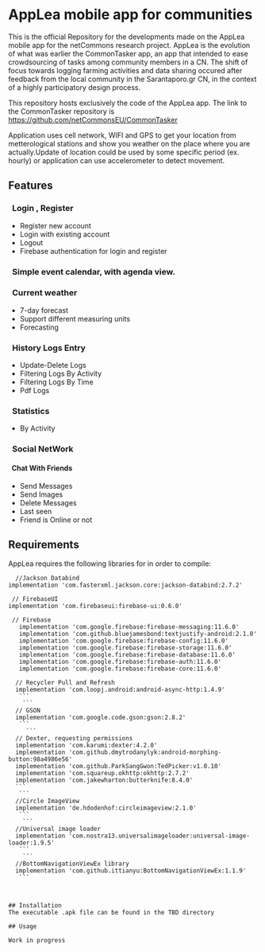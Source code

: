 # AppLea mobile app for communities

This is the official Repository for the developments made on the AppLea mobile app for the netCommons research project. 
AppLea is the evolution of what was earlier the CommonTasker app, an app that intended to ease crowdsourcing of tasks among community members in a CN. The shift of focus towards logging farming activities and data sharing occured after feedback from the local community in the Sarantaporo.gr CN, in the context of a highly participatory design process.

This repository hosts exclusively the code of the AppLea app. The link to the CommonTasker repository is https://github.com/netCommonsEU/CommonTasker

Application uses cell network, WIFI and GPS to get your location from metterological stations and show you weather on the place where you are actually.Update of location could be used by some specific period (ex. hourly) or application can use accelerometer to detect movement.

## Features

### &nbsp;  Login , Register

* Register new account
* Login with existing account
* Logout
* Firebase authentication for login and register

### &nbsp;  Simple event calendar, with agenda view.
 
### &nbsp;  Current weather
 
*  7-day forecast
* Support different measuring units 
* Forecasting
      
### &nbsp;  History Logs Entry
 * Update-Delete Logs
 * Filtering Logs By Activity
 * Filtering Logs By Time
 * Pdf Logs
   
### &nbsp; Statistics
 * By Activity
  
### &nbsp; Social NetWork
   

#### &nbsp; Chat With Friends
* Send Messages
* Send Images
* Delete Messages
* Last seen 
* Friend is Online or not

## Requirements

AppLea requires the following libraries for in order to compile:

```
  //Jackson Databind
implementation 'com.fasterxml.jackson.core:jackson-databind:2.7.2'
```

  ```
   // FirebaseUI
implementation 'com.firebaseui:firebase-ui:0.6.0'
```


 ```
  // Firebase
    implementation 'com.google.firebase:firebase-messaging:11.6.0'
    implementation 'com.github.bluejamesbond:textjustify-android:2.1.0'
    implementation 'com.google.firebase:firebase-config:11.6.0'
    implementation 'com.google.firebase:firebase-storage:11.6.0'
    implementation 'com.google.firebase:firebase-database:11.6.0'
    implementation 'com.google.firebase:firebase-auth:11.6.0'
    implementation 'com.google.firebase:firebase-core:11.6.0'
 ```
 
 
  ```
    // Recycler Pull and Refresh
    implementation 'com.loopj.android:android-async-http:1.4.9'
     ```
      ```
    // GSON
    implementation 'com.google.code.gson:gson:2.8.2'
     ```
       ```
    // Dexter, requesting permissions
    implementation 'com.karumi:dexter:4.2.0'
    implementation 'com.github.dmytrodanylyk:android-morphing-button:98a4986e56'
    implementation 'com.github.ParkSangGwon:TedPicker:v1.0.10'
    implementation 'com.squareup.okhttp:okhttp:2.7.2'
    implementation 'com.jakewharton:butterknife:8.4.0'
    ```
     ```
    //Circle ImageView
    implementation 'de.hdodenhof:circleimageview:2.1.0'
     ```
      ```
    //Universal image loader
    implementation 'com.nostra13.universalimageloader:universal-image-loader:1.9.5'
     ```
      ```
    //BottomNavigationViewEx library
    implementation 'com.github.ittianyu:BottomNavigationViewEx:1.1.9'
     ```
     
     
 
## Installation
The executable .apk file can be found in the TBD directory 

## Usage

Work in progress
